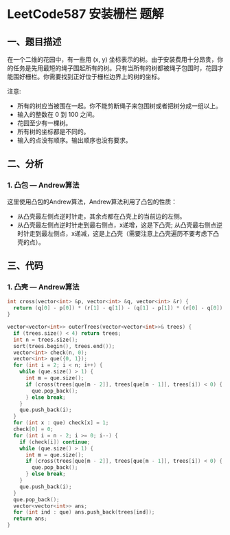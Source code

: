 # LeetCode587 安装栅栏 题解

## 一、题目描述

在一个二维的花园中，有一些用 (x, y) 坐标表示的树。由于安装费用十分昂贵，你的任务是先用最短的绳子围起所有的树。只有当所有的树都被绳子包围时，花园才能围好栅栏。你需要找到正好位于栅栏边界上的树的坐标。

注意:

+ 所有的树应当被围在一起。你不能剪断绳子来包围树或者把树分成一组以上。
+ 输入的整数在 0 到 100 之间。
+ 花园至少有一棵树。
+ 所有树的坐标都是不同的。
+ 输入的点没有顺序。输出顺序也没有要求。



## 二、分析

### 1. 凸包 — Andrew算法

这里使用凸包的Andrew算法，Andrew算法利用了凸包的性质：

+ 从凸壳最左侧点逆时针走，其余点都在凸壳上的当前边的左侧。
+ 从凸壳最左侧点逆时针走到最右侧点，x递增，这是下凸壳; 从凸壳最右侧点逆时针走到最左侧点，x递减，这是上凸壳（需要注意上凸壳遍历不要考虑下凸壳的点）。



## 三、代码

### 1. 凸壳 — Andrew算法

```c++
int cross(vector<int> &p, vector<int> &q, vector<int> &r) {
  return (q[0] - p[0]) * (r[1] - q[1]) - (q[1] - p[1]) * (r[0] - q[0]);
}

vector<vector<int>> outerTrees(vector<vector<int>>& trees) {
  if (trees.size() < 4) return trees;
  int n = trees.size();
  sort(trees.begin(), trees.end());
  vector<int> check(n, 0);
  vector<int> que({0, 1});
  for (int i = 2; i < n; i++) {
    while (que.size() > 1) {
      int m = que.size();
      if (cross(trees[que[m - 2]], trees[que[m - 1]], trees[i]) < 0) {
        que.pop_back();
      } else break;
    }
    que.push_back(i);
  }
  for (int x : que) check[x] = 1;
  check[0] = 0;
  for (int i = n - 2; i >= 0; i--) {
    if (check[i]) continue;
    while (que.size() > 1) {
      int m = que.size();
      if (cross(trees[que[m - 2]], trees[que[m - 1]], trees[i]) < 0) {
        que.pop_back();
      } else break;
    }
    que.push_back(i);
  }
  que.pop_back();
  vector<vector<int>> ans;
  for (int ind : que) ans.push_back(trees[ind]);
  return ans;
}
```

